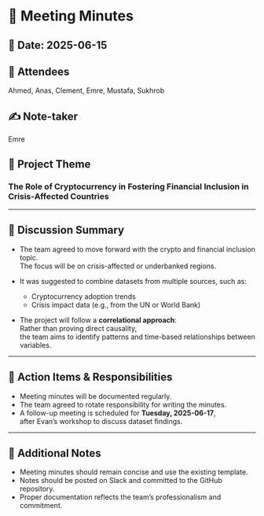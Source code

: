# 📝 Meeting Minutes

## 📅 Date: 2025-06-15

## 👥 Attendees  

Ahmed, Anas, Clement, Emre, Mustafa, Sukhrob

## ✍️ Note-taker  

Emre

## 📍 Project Theme  

### The Role of Cryptocurrency in Fostering Financial Inclusion in Crisis-Affected Countries

---

## 🔹 Discussion Summary

- The team agreed to move forward with the crypto and financial inclusion topic.  
  The focus will be on crisis-affected or underbanked regions.

- It was suggested to combine datasets from multiple sources, such as:
  - Cryptocurrency adoption trends
  - Crisis impact data (e.g., from the UN or World Bank)

- The project will follow a **correlational approach**:  
  Rather than proving direct causality,  
  the team aims to identify patterns and time-based relationships between variables.

---

## 🔹 Action Items & Responsibilities

- Meeting minutes will be documented regularly.
- The team agreed to rotate responsibility for writing the minutes.
- A follow-up meeting is scheduled for **Tuesday, 2025-06-17**,  
  after Evan’s workshop to discuss dataset findings.

---

## 🔹 Additional Notes

- Meeting minutes should remain concise and use the existing template.
- Notes should be posted on Slack and committed to the GitHub repository.
- Proper documentation reflects the team’s professionalism and commitment.
